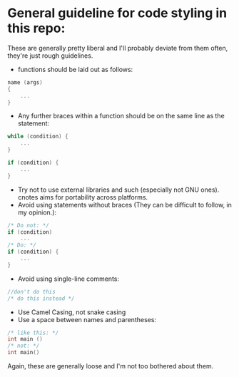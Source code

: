 # General guideline for code styling in this repo:
These are generally pretty liberal and I'll probably deviate from them often, they're just rough guidelines.
* functions should be laid out as follows:
```c
name (args)
{
	...
}
```
* Any further braces within a function should be on the same line as the statement:
```c
while (condition) {
	...
}

if (condition) {
	...
}
```
* Try not to use external libraries and such (especially not GNU ones). cnotes aims for portability across platforms.
* Avoid using statements without braces (They can be difficult to follow, in my opinion.):
```c
/* Do not: */
if (condition)
	...
/* Do: */
if (condition) {
	...
}
```
* Avoid using single-line comments:
```c
//don't do this
/* do this instead */
```
* Use Camel Casing, not snake casing
* Use a space between names and parentheses:
```c
/* like this: */
int main ()
/* not: */
int main()
```
Again, these are generally loose and I'm not too bothered about them.